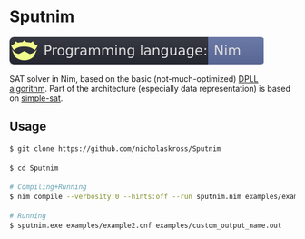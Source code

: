 # Sputnim

[![Nim language-plastic](https://github.com/Ethosa/open-source-badges/blob/master/badges/Languages/Nim/Nim-lang-plastic.svg)](https://github.com/Ethosa/open-source-badges/blob/master/badges/Languages/Nim/Nim-lang-plastic.svg)

SAT solver in Nim, based on the basic (not-much-optimized) [DPLL algorithm](https://en.wikipedia.org/wiki/DPLL_algorithm). Part of the architecture (especially data representation) is based on [simple-sat](https://github.com/sahands/simple-sat).

## Usage
```bash
$ git clone https://github.com/nicholaskross/Sputnim

$ cd Sputnim

# Compiling+Running
$ nim compile --verbosity:0 --hints:off --run sputnim.nim examples/example1.cnf

# Running
$ sputnim.exe examples/example2.cnf examples/custom_output_name.out
```
